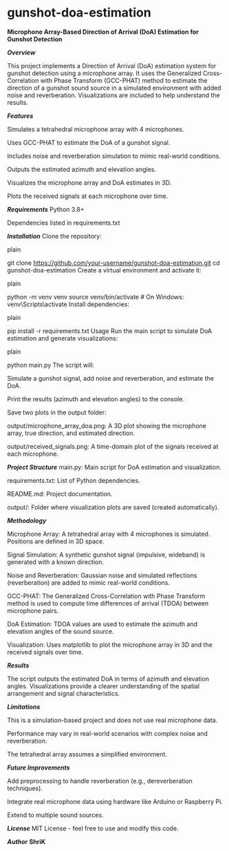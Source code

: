 # gunshot-doa-estimation

**Microphone Array-Based Direction of Arrival (DoA) Estimation for Gunshot Detection**


***Overview***

This project implements a Direction of Arrival (DoA) estimation system for gunshot detection using a microphone array. It uses the Generalized Cross-Correlation with Phase Transform (GCC-PHAT) method to estimate the direction of a gunshot sound source in a simulated environment with added noise and reverberation. Visualizations are included to help understand the results.

***Features***

Simulates a tetrahedral microphone array with 4 microphones.

Uses GCC-PHAT to estimate the DoA of a gunshot signal.

Includes noise and reverberation simulation to mimic real-world conditions.

Outputs the estimated azimuth and elevation angles.

Visualizes the microphone array and DoA estimates in 3D.

Plots the received signals at each microphone over time.

***Requirements***
Python 3.8+

Dependencies listed in requirements.txt

***Installation***
Clone the repository:

plain


git clone https://github.com/your-username/gunshot-doa-estimation.git
cd gunshot-doa-estimation
Create a virtual environment and activate it:

plain


python -m venv venv
source venv/bin/activate  # On Windows: venv\Scripts\activate
Install dependencies:

plain


pip install -r requirements.txt
Usage
Run the main script to simulate DoA estimation and generate visualizations:

plain


python main.py
The script will:

Simulate a gunshot signal, add noise and reverberation, and estimate the DoA.

Print the results (azimuth and elevation angles) to the console.

Save two plots in the output folder:

output/microphone_array_doa.png: A 3D plot showing the microphone array, true direction, and estimated direction.

output/received_signals.png: A time-domain plot of the signals received at each microphone.

***Project Structure***
main.py: Main script for DoA estimation and visualization.

requirements.txt: List of Python dependencies.

README.md: Project documentation.

output/: Folder where visualization plots are saved (created automatically).

***Methodology***

Microphone Array: A tetrahedral array with 4 microphones is simulated. Positions are defined in 3D space.

Signal Simulation: A synthetic gunshot signal (impulsive, wideband) is generated with a known direction.

Noise and Reverberation: Gaussian noise and simulated reflections (reverberation) are added to mimic real-world conditions.

GCC-PHAT: The Generalized Cross-Correlation with Phase Transform method is used to compute time differences of arrival (TDOA) between microphone pairs.

DoA Estimation: TDOA values are used to estimate the azimuth and elevation angles of the sound source.

Visualization: Uses matplotlib to plot the microphone array in 3D and the received signals over time.

***Results***

The script outputs the estimated DoA in terms of azimuth and elevation angles. Visualizations provide a clearer understanding of the spatial arrangement and signal characteristics.

***Limitations***

This is a simulation-based project and does not use real microphone data.

Performance may vary in real-world scenarios with complex noise and reverberation.

The tetrahedral array assumes a simplified environment.

***Future Improvements***

Add preprocessing to handle reverberation (e.g., dereverberation techniques).

Integrate real microphone data using hardware like Arduino or Raspberry Pi.

Extend to multiple sound sources.

***License***
MIT License - feel free to use and modify this code.

***Author***
**ShriK**
